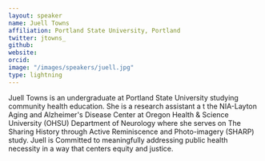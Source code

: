 ```yaml
---
layout: speaker
name: Juell Towns
affiliation: Portland State University, Portland
twitter: jtowns_
github: 
website: 
orcid: 
image: "/images/speakers/juell.jpg"
type: lightning
---
```


Juell Towns is an undergraduate at Portland State University studying community health education. She is a research assistant a
t the NIA-Layton Aging and Alzheimer's Disease Center at Oregon Health & Science University (OHSU) Department of Neurology where she 
serves on The Sharing History through Active Reminiscence and Photo-imagery (SHARP) study. Juell is Committed to meaningfully addressing 
public health necessity in a way that centers equity and justice. 

